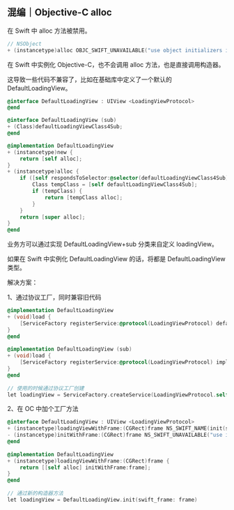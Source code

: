 ## 混编｜Objective-C alloc

在 Swift 中 alloc 方法被禁用。

```objectivec
// NSObject
+ (instancetype)alloc OBJC_SWIFT_UNAVAILABLE("use object initializers instead");
```

在 Swift 中实例化 Objective-C，也不会调用 alloc 方法，也是直接调用构造器。

这导致一些代码不兼容了，比如在基础库中定义了一个默认的 DefaultLoadingView。

```objectivec
@interface DefaultLoadingView : UIView <LoadingViewProtocol>
@end

@interface DefaultLoadingView (sub)
+ (Class)defaultLoadingViewClass4Sub;
@end

@implementation DefaultLoadingView
+ (instancetype)new {  
    return [self alloc];
}
+ (instancetype)alloc {
    if ([self respondsToSelector:@selector(defaultLoadingViewClass4Sub)]) {
        Class tempClass = [self defaultLoadingViewClass4Sub];
        if (tempClass) {
            return [tempClass alloc];
        }
    }
    return [super alloc];
}
@end
```

业务方可以通过实现 DefaultLoadingView+sub 分类来自定义 loadingView。

如果在 Swift 中实例化 DefaultLoadingView 的话，将都是 DefaultLoadingView 类型。

解决方案：

1、通过协议工厂，同时兼容旧代码

```objectivec
@implementation DefaultLoadingView
+ (void)load {
    [ServiceFactory registerService:@protocol(LoadingViewProtocol) defaultImplClass:self.class];
}
@end
  
@implementation DefaultLoadingView (sub)
+ (void)load {
    [ServiceFactory registerService:@protocol(LoadingViewProtocol) implClass:CustomLoadingView.class];
}
@end
  
// 使用的时候通过协议工厂创建
let loadingView = ServiceFactory.createService(LoadingViewProtocol.self, initBlock: nil) as! UIView & LoadingViewProtocol
```

2、在 OC 中加个工厂方法

```objectivec
@interface DefaultLoadingView : UIView <LoadingViewProtocol>
+ (instancetype)loadingViewWithFrame:(CGRect)frame NS_SWIFT_NAME(init(swift_frame:));
- (instancetype)initWithFrame:(CGRect)frame NS_SWIFT_UNAVAILABLE("use init(swift_frame:)");
@end
  
@implementation DefaultLoadingView
+ (instancetype)loadingViewWithFrame:(CGRect)frame {
    return [[self alloc] initWithFrame:frame];
}
@end
  
// 通过新的构造器方法
let loadingView = DefaultLoadingView.init(swift_frame: frame)
```


